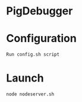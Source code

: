 PigDebugger
===========

Configuration
=============
  
    Run config.sh script
    
Launch
======

    node nodeserver.sh

